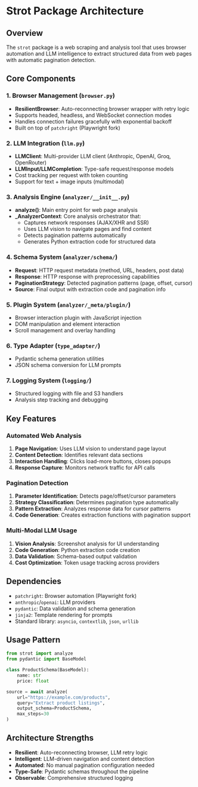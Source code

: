 # Strot Package Architecture

## Overview

The `strot` package is a web scraping and analysis tool that uses browser automation and LLM intelligence to extract structured data from web pages with automatic pagination detection.

## Core Components

### 1. Browser Management (`browser.py`)

- **ResilientBrowser**: Auto-reconnecting browser wrapper with retry logic
- Supports headed, headless, and WebSocket connection modes
- Handles connection failures gracefully with exponential backoff
- Built on top of `patchright` (Playwright fork)

### 2. LLM Integration (`llm.py`)

- **LLMClient**: Multi-provider LLM client (Anthropic, OpenAI, Groq, OpenRouter)
- **LLMInput/LLMCompletion**: Type-safe request/response models
- Cost tracking per request with token counting
- Support for text + image inputs (multimodal)

### 3. Analysis Engine (`analyzer/__init__.py`)

- **analyze()**: Main entry point for web page analysis
- **\_AnalyzerContext**: Core analysis orchestrator that:
  - Captures network responses (AJAX/XHR and SSR)
  - Uses LLM vision to navigate pages and find content
  - Detects pagination patterns automatically
  - Generates Python extraction code for structured data

### 4. Schema System (`analyzer/schema/`)

- **Request**: HTTP request metadata (method, URL, headers, post data)
- **Response**: HTTP response with preprocessing capabilities
- **PaginationStrategy**: Detected pagination patterns (page, offset, cursor)
- **Source**: Final output with extraction code and pagination info

### 5. Plugin System (`analyzer/_meta/plugin/`)

- Browser interaction plugin with JavaScript injection
- DOM manipulation and element interaction
- Scroll management and overlay handling

### 6. Type Adapter (`type_adapter/`)

- Pydantic schema generation utilities
- JSON schema conversion for LLM prompts

### 7. Logging System (`logging/`)

- Structured logging with file and S3 handlers
- Analysis step tracking and debugging

## Key Features

### Automated Web Analysis

1. **Page Navigation**: Uses LLM vision to understand page layout
2. **Content Detection**: Identifies relevant data sections
3. **Interaction Handling**: Clicks load-more buttons, closes popups
4. **Response Capture**: Monitors network traffic for API calls

### Pagination Detection

1. **Parameter Identification**: Detects page/offset/cursor parameters
2. **Strategy Classification**: Determines pagination type automatically
3. **Pattern Extraction**: Analyzes response data for cursor patterns
4. **Code Generation**: Creates extraction functions with pagination support

### Multi-Modal LLM Usage

1. **Vision Analysis**: Screenshot analysis for UI understanding
2. **Code Generation**: Python extraction code creation
3. **Data Validation**: Schema-based output validation
4. **Cost Optimization**: Token usage tracking across providers

## Dependencies

- `patchright`: Browser automation (Playwright fork)
- `anthropic`/`openai`: LLM providers
- `pydantic`: Data validation and schema generation
- `jinja2`: Template rendering for prompts
- Standard library: `asyncio`, `contextlib`, `json`, `urllib`

## Usage Pattern

```python
from strot import analyze
from pydantic import BaseModel

class ProductSchema(BaseModel):
    name: str
    price: float

source = await analyze(
    url="https://example.com/products",
    query="Extract product listings",
    output_schema=ProductSchema,
    max_steps=30
)
```

## Architecture Strengths

- **Resilient**: Auto-reconnecting browser, LLM retry logic
- **Intelligent**: LLM-driven navigation and content detection
- **Automated**: No manual pagination configuration needed
- **Type-Safe**: Pydantic schemas throughout the pipeline
- **Observable**: Comprehensive structured logging
